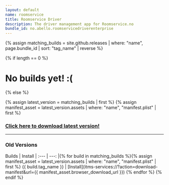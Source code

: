 ```yaml
---
layout: default
name: roomservice
title: Roomservice Driver
description: The driver management app for Roomservice.no
bundle_id: no.abello.roomservicedriverenterprise
---
```

{% assign matching_builds = site.github.releases | where: "name", page.bundle_id | sort: "tag_name" | reverse %}

{% if length == 0 %}
<h1 class="center">No builds yet! :(</h1>
{% else %}

{% assign latest_version = matching_builds | first %}
{% assign manifest_asset = latest_version.assets | where: "name", "manifest.plist" | first %}

<h3 class="center">
    <a class="btn install" href="itms-services://?action=download-manifest&url={{ manifest_asset.browser_download_url }}">Click here to download latest version!</a>
</h3>

---

### Old Versions

Builds | Install
| :--- | ---: |{% for build in matching_builds %}{% assign manifest_asset = latest_version.assets | where: "name", "manifest.plist" | first %}
{{ build.tag_name }} | [Install](itms-services://?action=download-manifest&url={{ manifest_asset.browser_download_url }})
{% endfor %}
{% endif %}
